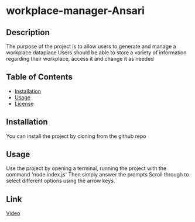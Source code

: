 # workplace-manager-Ansari
 ## Description
  
  The purpose of the project is to allow users to generate and manage a workplace dataplace
  Users should be able to store a variety of information regarding their workplace, access it and change it as needed
  
  ## Table of Contents
  
  - [Installation](#installation)
  - [Usage](#usage)
  - [License](#license)
  
  ## Installation
  
  You can install the project by cloning from the github repo
  
  ## Usage
  
  Use the project by opening a terminal, running the project with the command 'node index.js' Then simply answer the prompts
  Scroll through to select different options using the arrow keys.
  
 
  

  ## Link
  [Video](https://drive.google.com/file/d/1bkGq8E0LDPvhjk4LlFyRTQfmuQx3IJ-x/view)
  
